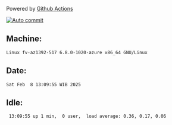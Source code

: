 Powered by [Github Actions](https://github.com/features/actions)

[![Auto commit](https://github.com/hiage/workstation/workflows/Auto%20commit/badge.svg)](https://github.com/hiage/workstation/actions?query=workflow%3A%22Auto+commit%22)

## Machine:
```
Linux fv-az1392-517 6.8.0-1020-azure x86_64 GNU/Linux
```
## Date:
```
Sat Feb  8 13:09:55 WIB 2025
```
## Idle:
```
 13:09:55 up 1 min,  0 user,  load average: 0.36, 0.17, 0.06
```
